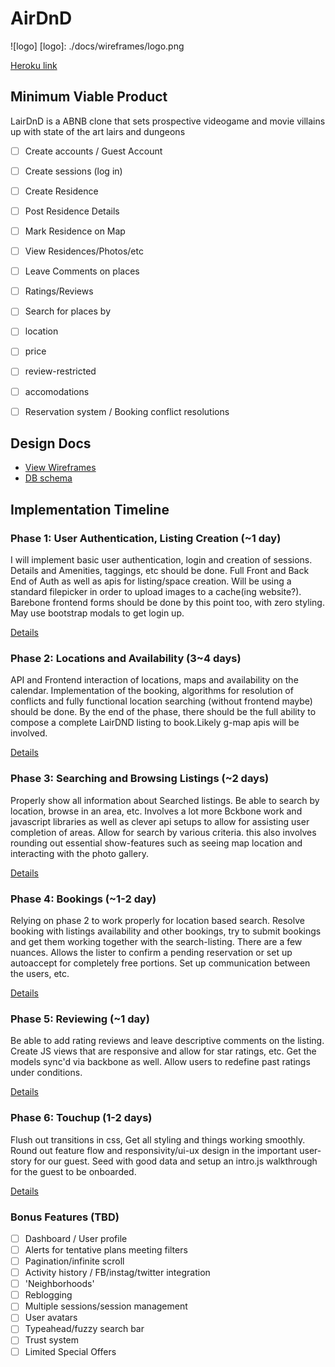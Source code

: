 # AirDnD

![logo]
[logo]: ./docs/wireframes/logo.png

[Heroku link][heroku]

[heroku]:herokuapp.com

## Minimum Viable Product
LairDnD is a ABNB clone that sets prospective videogame and movie villains up with
state of the art lairs and dungeons

<!-- This is a Markdown checklist. Use it to keep track of your progress! -->

- [ ] Create accounts / Guest Account
- [ ] Create sessions (log in)
- [ ] Create Residence
- [ ] Post Residence Details
- [ ] Mark Residence on Map
- [ ] View Residences/Photos/etc
- [ ] Leave Comments on places
- [ ] Ratings/Reviews
- [ ] Search for places by
 - [ ] location
 - [ ] price
 - [ ] review-restricted
 - [ ] accomodations
- [ ] Reservation system / Booking conflict resolutions


## Design Docs
* [View Wireframes][views]
* [DB schema][schema]

[views]: ./docs/views.md
[schema]: ./docs/schema.md

## Implementation Timeline

### Phase 1: User Authentication, Listing Creation (~1 day)
I will implement basic user authentication, login and creation of
sessions. Details and Amenities, taggings, etc should be done. Full Front and Back End of Auth as well as apis for listing/space creation.
Will be using a standard filepicker in order to upload images to a cache(ing website?). Barebone frontend forms should be done by this point too, with zero styling. May use bootstrap modals to get login up.

[Details][phase-one]

### Phase 2: Locations and Availability (3~4 days)
API and Frontend interaction of locations, maps and availability on the calendar. Implementation of the booking, algorithms for resolution of conflicts and fully functional location searching (without frontend maybe) should be done. By the end of the phase, there should be the full ability to compose a complete LairDND listing to book.Likely g-map apis will be involved.

[Details][phase-two]

### Phase 3: Searching and Browsing Listings (~2 days)
Properly show all information about Searched listings. Be able to search by location, browse in an area, etc. Involves a lot more Bckbone work and javascript libraries as well as clever api setups to allow for assisting user completion of areas. Allow for search by various criteria. this also involves rounding out essential show-features such as seeing map location and interacting with the photo gallery.

[Details][phase-three]

### Phase 4: Bookings (~1-2 day)
Relying on phase 2 to work properly for location based search. Resolve booking with listings availability and other bookings, try to submit bookings and get them working together with the search-listing. There are a few nuances. Allows the lister to confirm a pending reservation or set up autoaccept for completely free portions. Set up communication between the users, etc.

[Details][phase-four]

### Phase 5: Reviewing (~1 day)
Be able to add rating reviews and leave descriptive comments on the listing. Create JS views that are responsive and allow for star ratings, etc. Get the models sync'd via backbone as well. Allow users to redefine past ratings under conditions.

[Details][phase-five]

### Phase 6: Touchup (1-2 days)
Flush out transitions in css, Get all styling and things working smoothly. Round out feature flow and responsivity/ui-ux design in the important user-story for our guest. Seed with good data and setup an intro.js walkthrough for the guest to be onboarded.

[Details][phase-six]

### Bonus Features (TBD)
- [ ] Dashboard / User profile
- [ ] Alerts for tentative plans meeting filters
- [ ] Pagination/infinite scroll
- [ ] Activity history / FB/instag/twitter integration
- [ ] 'Neighborhoods'
- [ ] Reblogging
- [ ] Multiple sessions/session management
- [ ] User avatars
- [ ] Typeahead/fuzzy search bar
- [ ] Trust system
- [ ] Limited Special Offers

[phase-one]: ./docs/phases/phase1.md
[phase-two]: ./docs/phases/phase2.md
[phase-three]: ./docs/phases/phase3.md
[phase-four]: ./docs/phases/phase4.md
[phase-five]: ./docs/phases/phase5.md
[phase-six]: ./docs/phases/phase6.md
